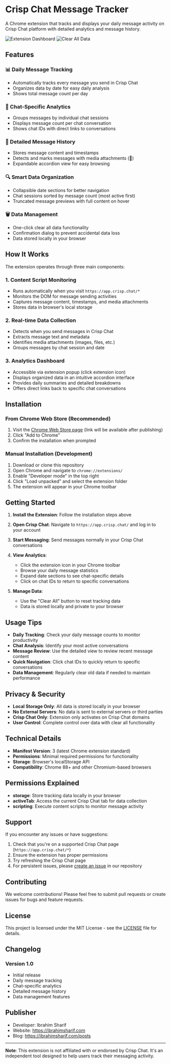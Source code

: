 # Crisp Chat Message Tracker

A Chrome extension that tracks and displays your daily message activity on Crisp Chat platform with detailed analytics and message history.

![Extension Dashboard](crisp-tracker-dashboard-2.jpg)
![Clear All Data](crisp-tracker-clear-data.jpg)

## Features

### 📊 Daily Message Tracking
- Automatically tracks every message you send in Crisp Chat
- Organizes data by date for easy daily analysis
- Shows total message count per day

### 💬 Chat-Specific Analytics
- Groups messages by individual chat sessions
- Displays message count per chat conversation
- Shows chat IDs with direct links to conversations

### 📝 Detailed Message History
- Stores message content and timestamps
- Detects and marks messages with media attachments (📎)
- Expandable accordion view for easy browsing

### 🔍 Smart Data Organization
- Collapsible date sections for better navigation
- Chat sessions sorted by message count (most active first)
- Truncated message previews with full content on hover

### 🗑️ Data Management
- One-click clear all data functionality
- Confirmation dialog to prevent accidental data loss
- Data stored locally in your browser

## How It Works

The extension operates through three main components:

### 1. Content Script Monitoring
- Runs automatically when you visit `https://app.crisp.chat/*`
- Monitors the DOM for message sending activities
- Captures message content, timestamps, and media attachments
- Stores data in browser's local storage

### 2. Real-time Data Collection
- Detects when you send messages in Crisp Chat
- Extracts message text and metadata
- Identifies media attachments (images, files, etc.)
- Groups messages by chat session and date

### 3. Analytics Dashboard
- Accessible via extension popup (click extension icon)
- Displays organized data in an intuitive accordion interface
- Provides daily summaries and detailed breakdowns
- Offers direct links back to specific chat conversations

## Installation

### From Chrome Web Store (Recommended)
1. Visit the [Chrome Web Store page](#) (link will be available after publishing)
2. Click "Add to Chrome"
3. Confirm the installation when prompted

### Manual Installation (Development)
1. Download or clone this repository
2. Open Chrome and navigate to `chrome://extensions/`
3. Enable "Developer mode" in the top right
4. Click "Load unpacked" and select the extension folder
5. The extension will appear in your Chrome toolbar

## Getting Started

1. **Install the Extension**: Follow the installation steps above

2. **Open Crisp Chat**: Navigate to `https://app.crisp.chat/` and log in to your account

3. **Start Messaging**: Send messages normally in your Crisp Chat conversations

4. **View Analytics**: 
   - Click the extension icon in your Chrome toolbar
   - Browse your daily message statistics
   - Expand date sections to see chat-specific details
   - Click on chat IDs to return to specific conversations

5. **Manage Data**:
   - Use the "Clear All" button to reset tracking data
   - Data is stored locally and private to your browser

## Usage Tips

- **Daily Tracking**: Check your daily message counts to monitor productivity
- **Chat Analysis**: Identify your most active conversations
- **Message Review**: Use the detailed view to review recent message content
- **Quick Navigation**: Click chat IDs to quickly return to specific conversations
- **Data Management**: Regularly clear old data if needed to maintain performance

## Privacy & Security

- **Local Storage Only**: All data is stored locally in your browser
- **No External Servers**: No data is sent to external servers or third parties
- **Crisp Chat Only**: Extension only activates on Crisp Chat domains
- **User Control**: Complete control over data with clear all functionality

## Technical Details

- **Manifest Version**: 3 (latest Chrome extension standard)
- **Permissions**: Minimal required permissions for functionality
- **Storage**: Browser's localStorage API
- **Compatibility**: Chrome 88+ and other Chromium-based browsers

## Permissions Explained

- **storage**: Store tracking data locally in your browser
- **activeTab**: Access the current Crisp Chat tab for data collection
- **scripting**: Execute content scripts to monitor message activity

## Support

If you encounter any issues or have suggestions:

1. Check that you're on a supported Crisp Chat page (`https://app.crisp.chat/*`)
2. Ensure the extension has proper permissions
3. Try refreshing the Crisp Chat page
4. For persistent issues, please [create an issue]([#](https://github.com/shuvoaftab/chrome-extensions/issues)) in our repository

## Contributing

We welcome contributions! Please feel free to submit pull requests or create issues for bugs and feature requests.

## License

This project is licensed under the MIT License - see the [LICENSE](LICENSE) file for details.

## Changelog

### Version 1.0
- Initial release
- Daily message tracking
- Chat-specific analytics
- Detailed message history
- Data management features

## Publisher
- Developer: Ibrahim Sharif
- Website: https://ibrahimsharif.com
- Blog: https://ibrahimsharif.com/posts

---

**Note**: This extension is not affiliated with or endorsed by Crisp Chat. It's an independent tool designed to help users track their messaging activity.
